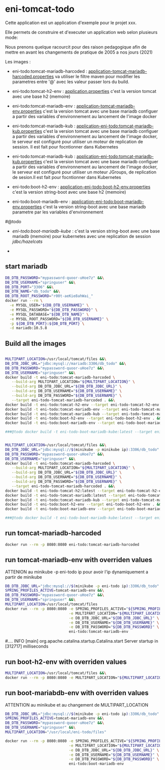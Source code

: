 # eni-tomcat-todo
Cette application est un application d'exemple pour le projet xxx.

Elle permets de construire et d'executer un application web selon plusieurs mode:

Nous prenons quelque racourcit pour des raison pedagogique afin de mettre en avant les changements de pratique de 2005 a nos jours (2021)

Les images :
- eni-todo:tomcat-mariadb-harcoded : [application-tomcat-mariadb-harcoded.properties](src/main/resources/application-tomcat-mariadb-harcoded.properties)
  va utiliser le filtre maven pour modifier les parametres entre '@' avec les valeur passer lors du build.

- eni-todo:tomcat-h2-env : [application.properties](src/main/resources/application.properties)
  c'est la version tomcat avec une base h2 (memoire)

- eni-todo:tomcat-mariadb-env : [application-tomcat-mariadb-env.properties](src/main/resources/application-tomcat-mariadb-env.properties)
  c'est la version tomcat avec une base mariadb configuer a partir des variables d'environnement au lancement de l'image docker

- eni-todo:tomcat-mariadb-kub : [application-eni-todo:tomcat-mariadb-kub.properties](src/main/resources/application-tomcat-mariadb-kub.properties)
  c'est la version tomcat avec une base mariadb configuer a partir des variables d'environnement au lancement de l'image docker, le serveur est configuré pour utiliser un moteur de replication de session. Il est fait pour focntionner dans Kubernetes

- eni-todo:tomcat-mariadb-kub : [application-eni-todo:tomcat-mariadb-kub.properties](src/main/resources/application-tomcat-mariadb-kub.properties)
  c'est la version tomcat avec une base mariadb configuer a partir des variables d'environnement au lancement de l'image docker, le serveur est configuré pour utiliser un moteur JGroups, de replication de sesion.Il est fait pour focntionner dans Kubernetes

- eni-todo:boot-h2-env : [application-eni-todo:boot-h2-env.properties](src/main/resources/application-boot-h2-env.properties)
  c'est la version string-boot avec une base h2 (memoire)

- eni-todo:boot-mariadb-env : [application-eni-todo:boot-mariadb-env.properties](src/main/resources/application-boot-mariadb-env.properties)
  c'est la version string-boot avec une base mariadb parametre par les variables d'environnement

#@todo
- _eni-todo:boot-mariadb-kube_ : 
  c'est la version string-boot avec une base mariadb (memoire) pour kubernetes avec une replication de session _jdbc/hazelcats_


 - 
## start mariadb

```bash
DB_DTB_PASSWORD="mypassword-quoor-uHoe7z" &&\
DB_DTB_USERNAME="springuser" &&\
DB_DTB_PORT="3306" &&\
DB_DTB_NAME="db_todo" &&\
DB_DTB_ROOT_PASSWORD="r00t-aeKie8ahWai_"
docker run --rm \
  -e MYSQL_USER="${DB_DTB_USERNAME}" \
  -e MYSQL_PASSWORD="${DB_DTB_PASSWORD}" \
  -e MYSQL_DATABASE="${DB_DTB_NAME}" \
  -e MYSQL_ROOT_PASSWORD="${DB_DTB_USERNAME}" \
  -p ${DB_DTB_PORT}:${DB_DTB_PORT} \
  -d mariadb:10.5.8
```

## Build all the images

```bash

MULTIPART_LOCATION=/usr/local/tomcat/files &&\
DB_DTB_JDBC_URL="jdbc:mysql://mariadb:3306/db_todo" &&\
DB_DTB_PASSWORD="mypassword-quoor-uHoe7z" &&\
DB_DTB_USERNAME="springuser" &&\
docker build -t eni-todo:tomcat-mariadb-harcoded \
   --build-arg MULTIPART_LOCATION="${MULTIPART_LOCATION}" \
   --build-arg DB_DTB_JDBC_URL="${DB_DTB_JDBC_URL}" \
   --build-arg DB_DTB_USERNAME="${DB_DTB_USERNAME}" \
   --build-arg DB_DTB_PASSWORD="${DB_DTB_USERNAME}" \
   --target eni-todo-tomcat-mariadb-harcoded . &&\
docker build -t eni-todo:tomcat-h2-env --target eni-todo-tomcat-h2-env . &&\   
docker build -t eni-todo:tomcat-mariadb-env --target eni-todo-tomcat-mariadb-env . &&\
docker build -t eni-todo:tomcat-mariadb-kub --target eni-todo-tomcat-mariadb-kub . &&\
docker build -t eni-todo:boot-h2-env --target eni-todo-boot-h2-env . &&\
docker build -t eni-todo:boot-mariadb-env --target eni-todo-boot-mariadb-env .

###@todo docker build -t eni-todo-boot-mariadb-kube:latest --target eni-todo-boot-mariadb-kub .
```

```bash

MULTIPART_LOCATION=/usr/local/tomcat/files &&\
DB_DTB_JDBC_URL="jdbc:mysql://$(minikube -p minikube ip):3306/db_todo" &&\
DB_DTB_PASSWORD="mypassword-quoor-uHoe7z" &&\
DB_DTB_USERNAME="springuser" &&\
docker build -t eni-todo:tomcat-mariadb-harcoded \
   --build-arg MULTIPART_LOCATION="${MULTIPART_LOCATION}" \
   --build-arg DB_DTB_JDBC_URL="${DB_DTB_JDBC_URL}" \
   --build-arg DB_DTB_USERNAME="${DB_DTB_USERNAME}" \
   --build-arg DB_DTB_PASSWORD="${DB_DTB_USERNAME}" \
   --target eni-todo-tomcat-mariadb-harcoded . &&\
docker build -t eni-todo-tomcat-h2:latest --target eni-todo-tomcat-h2-env . &&\   
docker build -t eni-todo-tomcat-mariadb:latest --target eni-todo-tomcat-mariadb-env . &&\
docker build -t eni-todo:tomcat-mariadb-kub --target eni-todo-tomcat-mariadb-kub . &&\
docker build -t eni-todo:boot-h2-env --target eni-todo-boot-h2-env . &&\
docker build -t eni-todo:boot-mariadb-env --target eni-todo-boot-mariadb-env .

###@todo docker build -t eni-todo-boot-mariadb-kube:latest --target eni-todo-boot-mariadb-kub .
```

## run tomcat-mariadb-harcoded

```bash
docker run --rm -p 8080:8080 eni-todo:tomcat-mariadb-harcoded
```


## run tomcat-mariadb-env with overriden values

ATTENION au minikube -p eni-todo ip pour avoir l'ip dynamiquement a partir de minikube

```bash
DB_DTB_JDBC_URL="jdbc:mysql://$(minikube -p eni-todo ip):3306/db_todo" &&\
SPRING_PROFILES_ACTIVE=tomcat-mariadb-env &&\
DB_DTB_PASSWORD="mypassword-quoor-uHoe7z" &&\
DB_DTB_USERNAME="springuser" &&\
MULTIPART_LOCATION=/usr/local/tomcat/files 
docker run --rm -p 8080:8080 -e SPRING_PROFILES_ACTIVE="${SPRING_PROFILES_ACTIVE}" \
                             -e MULTIPART_LOCATION="${MULTIPART_LOCATION}" \
                             -e DB_DTB_JDBC_URL="${DB_DTB_JDBC_URL}" \
                             -e DB_DTB_USERNAME="${DB_DTB_USERNAME}" \
                             -e DB_DTB_PASSWORD="${DB_DTB_PASSWORD}" \
                             eni-todo:tomcat-mariadb-env
```

#.... INFO [main] org.apache.catalina.startup.Catalina.start Server startup in [312717] milliseconds

## run boot-h2-env with overriden values

```bash
MULTIPART_LOCATION=/usr/local/tomcat/files &&\
docker run --rm -p 8080:8080 -e MULTIPART_LOCATION="${MULTIPART_LOCATION}"
```

## run boot-mariabdb-env with overriden values

ATTENTION au minikube et au changement de MULTIPART_LOCATION

```bash
DB_DTB_JDBC_URL="jdbc:mysql://$(minikube -p eni-todo ip):3306/db_todo" &&\
SPRING_PROFILES_ACTIVE=tomcat-mariadb-env &&\
DB_DTB_PASSWORD="mypassword-quoor-uHoe7z" &&\
DB_DTB_USERNAME="springuser" &&\
MULTIPART_LOCATION="/usr/local/eni-todo/files"

docker run --rm -p 8080:8080 -e SPRING_PROFILES_ACTIVE="${SPRING_PROFILES_ACTIVE}" \
                             -e MULTIPART_LOCATION="${MULTIPART_LOCATION}" \
                             -e DB_DTB_JDBC_URL="${DB_DTB_JDBC_URL}" \
                             -e DB_DTB_USERNAME="${DB_DTB_USERNAME}" \
                             -e DB_DTB_PASSWORD="${DB_DTB_PASSWORD}" \
                             eni-todo:boot-mariadb-env
```


